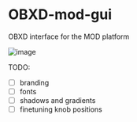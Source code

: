 # OBXD-mod-gui

OBXD interface for the MOD platform

![image](https://user-images.githubusercontent.com/1137715/177415543-ad40fa19-507e-4395-846d-86fd25b28a6c.png)



TODO:
  - [ ] branding
  - [ ] fonts
  - [ ] shadows and gradients
  - [ ] finetuning knob positions
